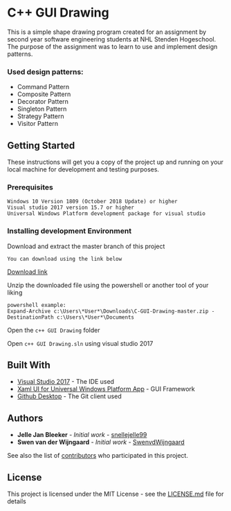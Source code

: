 # C++ GUI Drawing

This is a simple shape drawing program created for an assignment by second year software engineering students at NHL Stenden Hogeschool. 
The purpose of the assignment was to learn to use and implement design patterns.

### Used design patterns:
* Command Pattern
* Composite Pattern
* Decorator Pattern
* Singleton Pattern
* Strategy Pattern
* Visitor Pattern

## Getting Started

These instructions will get you a copy of the project up and running on your local machine for development and testing purposes.

### Prerequisites

```
Windows 10 Version 1809 (October 2018 Update) or higher
Visual studio 2017 version 15.7 or higher
Universal Windows Platform development package for visual studio
```

### Installing development Environment

Download and extract the master branch of this project

```
You can download using the link below 
```
[Download link](https://github.com/snellejelle99/C-GUI-Drawing/archive/master.zip) 

Unzip the downloaded file using the powershell or another tool of your liking

```
powershell example:
Expand-Archive c:\Users\*User*\Downloads\C-GUI-Drawing-master.zip -DestinationPath c:\Users\*User*\Documents
```

Open the `c++ GUI Drawing` folder

Open `c++ GUI Drawing.sln` using visual studio 2017

## Built With

* [Visual Studio 2017](https://visualstudio.microsoft.com/vs/) - The IDE used
* [Xaml UI for Universal Windows Platform App](https://docs.microsoft.com/en-us/windows/uwp/get-started/universal-application-platform-guide) - GUI Framework
* [Github Desktop](https://desktop.github.com/) - The Git client used

## Authors

* **Jelle Jan Bleeker** - *Initial work* - [snellejelle99](https://github.com/snellejelle99)
* **Swen van der Wijngaard** - *Initial work* - [SwenvdWijngaard](https://github.com/SwenvdWijngaard)

See also the list of [contributors](https://github.com/snellejelle99/C-GUI-Drawing/contributors) who participated in this project.

## License

This project is licensed under the MIT License - see the [LICENSE.md](LICENSE.md) file for details

